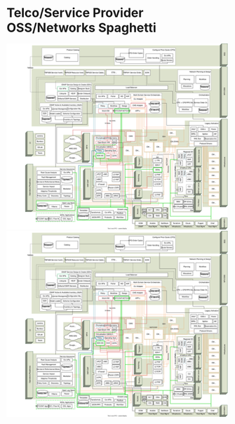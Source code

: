 # Telco/Service Provider OSS/Networks Spaghetti

![Alt text](./Tier1SPSpaghetti.svg)
<img src="./Tier1SPSpaghetti.svg">

